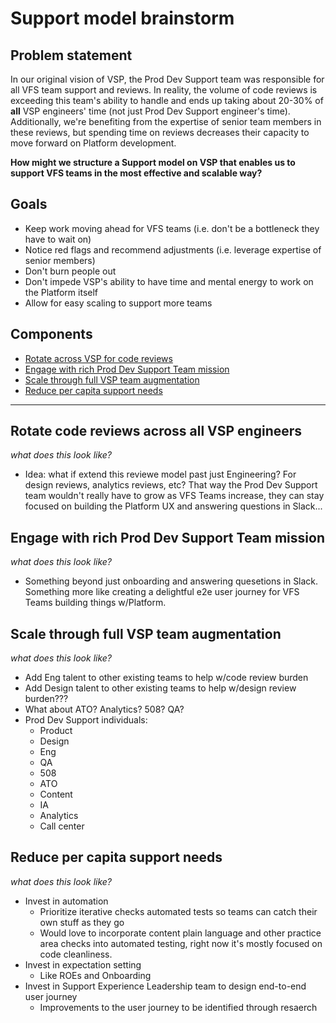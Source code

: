 # Support model brainstorm

## Problem statement
In our original vision of VSP, the Prod Dev Support team was responsible for all VFS team support and reviews. In reality, the volume of code reviews is exceeding this team's ability to handle and ends up taking about 20-30% of **all** VSP engineers' time (not just Prod Dev Support engineer's time). Additionally, we're benefiting from the expertise of senior team members in these reviews, but spending time on reviews decreases their capacity to move forward on Platform development. 

**How might we structure a Support model on VSP that enables us to support VFS teams in the most effective and scalable way?**

## Goals
- Keep work moving ahead for VFS teams (i.e. don't be a bottleneck they have to wait on)
- Notice red flags and recommend adjustments (i.e. leverage expertise of senior members)
- Don't burn people out
- Don't impede VSP's ability to have time and mental energy to work on the Platform itself
- Allow for easy scaling to support more teams

## Components
- [Rotate across VSP for code reviews](#Rotate-across-VSP-for-code-reviews)
- [Engage with rich Prod Dev Support Team mission](#Engage-with-rich-Prod-Dev-Support-Team-mission)
- [Scale through full VSP team augmentation](#Scale-through-full-VSP-team-augmentation)
- [Reduce per capita support needs](#Reduce-per-capita-support-needs)

---

## Rotate code reviews across all VSP engineers
_what does this look like?_

- Idea: what if extend this reviewe model past just Engineering? For design reviews, analytics reviews, etc? That way the Prod Dev Support team wouldn't really have to grow as VFS Teams increase, they can stay focused on building the Platform UX and answering questions in Slack...

## Engage with rich Prod Dev Support Team mission
_what does this look like?_

- Something beyond just onboarding and answering quesetions in Slack. Something more like creating a delightful e2e user journey for VFS Teams building things w/Platform.

## Scale through full VSP team augmentation 
_what does this look like?_

- Add Eng talent to other existing teams to help w/code review burden
- Add Design talent to other existing teams to help w/design review burden???
- What about ATO? Analytics? 508? QA?
- Prod Dev Support individuals:
  - Product
  - Design
  - Eng
  - QA
  - 508
  - ATO
  - Content
  - IA
  - Analytics
  - Call center

## Reduce per capita support needs
_what does this look like?_
- Invest in automation
  - Prioritize iterative checks automated tests so teams can catch their own stuff as they go
  - Would love to incorporate content plain language and other practice area checks into automated testing, right now it's mostly focused on code cleanliness.
- Invest in expectation setting
  - Like ROEs and Onboarding
- Invest in Support Experience Leadership team to design end-to-end user journey
  - Improvements to the user journey to be identified through resaerch
